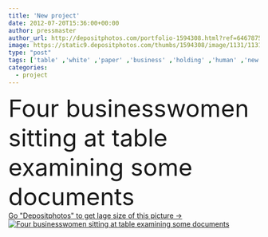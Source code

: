 ```yaml
---
title: 'New project'
date: 2012-07-20T15:36:00+00:00
author: pressmaster
author_url: http://depositphotos.com/portfolio-1594308.html?ref=64678756
image: https://static9.depositphotos.com/thumbs/1594308/image/1131/11311945/api_thumb_450.jpg?forcejpeg=true
type: "post"
tags: ['table' ,'white' ,'paper' ,'business' ,'holding' ,'human' ,'new' ,'female' ,'sitting' ,'male' ,'man' ,'corporate' ,'woman' ,'fingers' ,'working' ,'manager' ,'examining' ,'businessman' ,'document' ,'planning' ,'conference' ,'project' ,'discussion' ,'floor' ,'busy' ,'strategy' ,'company' ,'plan' ,'executive' ,'team' ,'some' ,'At' ,'four' ,'garage' ,'teamwork' ,'workplace' ,'above' ,'contemporary' ,'management' ,'meeting' ,'businesswoman' ,'consultation' ,'businesspeople' ,'partners' ,'executives' ,'projection' ,'paperwork' ,'documents' ,'cooperation' ,'partnership' ]
categories: 
  - project
---
```

<div aling="center">
            <font size="60"> Four businesswomen sitting at table examining some documents</font>   
</div>
<div>
    <a href='https://depositphotos.com/11311945/stock-photo-new-project.html?ref=64678756' target=_blank > Go "Depositphotos" to get lage size of this picture ->
        <img href='https://depositphotos.com/11311945/stock-photo-new-project.html?ref=64678756' src='https://static9.depositphotos.com/1594308/1131/i/950/depositphotos_11311945-stock-photo-new-project.jpg?forcejpeg=true' alt='Four businesswomen sitting at table examining some documents' >
    </a>
</div>

